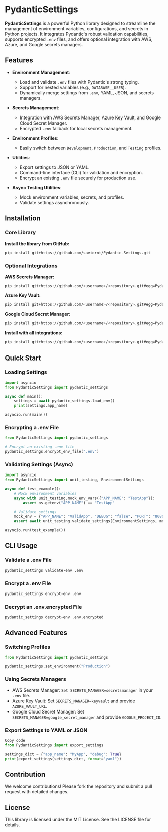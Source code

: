 # PydanticSettings

**PydanticSettings** is a powerful Python library designed to streamline the management of environment variables, configurations, and secrets in Python projects. It integrates Pydantic's robust validation capabilities, supports encrypted `.env` files, and offers optional integration with AWS, Azure, and Google secrets managers.

## Features

- **Environment Management**:
  - Load and validate `.env` files with Pydantic's strong typing.
  - Support for nested variables (e.g., `DATABASE__USER`).
  - Dynamically merge settings from `.env`, YAML, JSON, and secrets managers.

- **Secrets Management**:
  - Integration with AWS Secrets Manager, Azure Key Vault, and Google Cloud Secret Manager.
  - Encrypted `.env` fallback for local secrets management.

- **Environment Profiles**:
  - Easily switch between `Development`, `Production`, and `Testing` profiles.

- **Utilities**:
  - Export settings to JSON or YAML.
  - Command-line interface (CLI) for validation and encryption.
  - Encrypt an existing `.env` file securely for production use.

- **Async Testing Utilities**:
  - Mock environment variables, secrets, and profiles.
  - Validate settings asynchronously.

## Installation

### Core Library

**Install the library from GitHub:**

```bash
pip install git+https://github.com/saviornt/Pydantic-Settings.git
```

### Optional Integrations

**AWS Secrets Manager:**

```bash
pip install git+https://github.com/<username>/<repository>.git#egg=PydanticSettings[aws]
```

**Azure Key Vault:**

``` bash
pip install git+https://github.com/<username>/<repository>.git#egg=PydanticSettings[azure]
```

**Google Cloud Secret Manager:**

``` bash
pip install git+https://github.com/<username>/<repository>.git#egg=PydanticSettings[google]
```

**Install with all integrations:**

```bash
pip install git+https://github.com/<username>/<repository>.git#egg=PydanticSettings[aws,azure,google]
```

## Quick Start

### Loading Settings

```python
import asyncio
from PydanticSettings import pydantic_settings

async def main():
    settings = await pydantic_settings.load_env()
    print(settings.app_name)

asyncio.run(main())
```

### Encrypting a .env File

```python
from PydanticSettings import pydantic_settings

# Encrypt an existing .env file
pydantic_settings.encrypt_env_file(".env")
```

### Validating Settings (Async)

```python
import asyncio
from PydanticSettings import unit_testing, EnvironmentSettings

async def test_example():
    # Mock environment variables
    async with unit_testing.mock_env_vars({"APP_NAME": "TestApp"}):
        assert os.getenv("APP_NAME") == "TestApp"

    # Validate settings
    mock_env = {"APP_NAME": "ValidApp", "DEBUG": "false", "PORT": "8080"}
    assert await unit_testing.validate_settings(EnvironmentSettings, mock_env)

asyncio.run(test_example())
```

## CLI Usage

### Validate a .env File

```bash
pydantic_settings validate-env .env
```

### Encrypt a .env File

```bash
pydantic_settings encrypt-env .env
```

### Decrypt an .env.encrypted File

```bash
pydantic_settings decrypt-env .env.encrypted
```

## Advanced Features

### Switching Profiles

```python
from PydanticSettings import pydantic_settings

pydantic_settings.set_environment("Production")
```

### Using Secrets Managers

- AWS Secrets Manager: `Set SECRETS_MANAGER=secretsmanager` in your `.env` file.
- Azure Key Vault: Set `SECRETS_MANAGER=keyvault` and provide `AZURE_VAULT_URL`.
- Google Cloud Secret Manager: Set `SECRETS_MANAGER=google_secret_manager` and provide `GOOGLE_PROJECT_ID`.

### Export Settings to YAML or JSON

```python
Copy code
from PydanticSettings import export_settings

settings_dict = {"app_name": "MyApp", "debug": True}
print(export_settings(settings_dict, format="yaml"))
```

## Contribution

We welcome contributions! Please fork the repository and submit a pull request with detailed changes.

## License

This library is licensed under the MIT License. See the LICENSE file for details.
